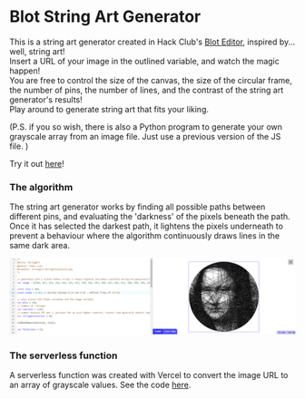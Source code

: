 # Blot String Art Generator
This is a string art generator created in Hack Club's [Blot Editor](https://blot.hackclub.com/editor), inspired by... well, string art!  
Insert a URL of your image in the outlined variable, and watch the magic happen!  
You are free to control the size of the canvas, the size of the circular frame, the number of pins, the number of lines, and the contrast of the string art generator's results!  
Play around to generate string art that fits your liking. 

(P.S. if you so wish, there is also a Python program to generate your own grayscale array from an image file. Just use a previous version of the JS file. )

Try it out [here](https://blot.hackclub.com/editor?src=https://raw.githubusercontent.com/hackclub/blot/main/art/stringArt-jamesLian/index.js)!

### The algorithm
The string art generator works by finding all possible paths between different pins, and evaluating the 'darkness' of the pixels beneath the path. Once it has selected the darkest path, it lightens the pixels underneath to prevent a behaviour where the algorithm continuously draws lines in the same dark area. 

![An image of the Mona Lisa, generated as string art by an algorithm.](https://github.com/James-Lian/blot-string-art-generator/blob/main/examples/mona-lisa.png)

### The serverless function
A serverless function was created with Vercel to convert the image URL to an array of grayscale values. See the code [here](https://github.com/James-Lian/string-art-image-service).
